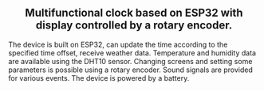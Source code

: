 
<h2 align="center">
 Multifunctional clock based on ESP32 with  display controlled by a rotary encoder.
</h2>
The device is built on ESP32, can update the time according to the specified time offset, receive weather data. Temperature and humidity data are available using the DHT10 sensor. Changing screens and setting some parameters is possible using a rotary encoder. Sound signals are provided for various events. The device is powered by a battery.

